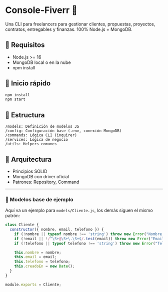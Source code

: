 # Console-Fiverr 🎯

Una CLI para freelancers para gestionar clientes, propuestas, proyectos, contratos, entregables y finanzas. 100% Node.js + MongoDB.

## 🧪 Requisitos

- Node.js >= 16
- MongoDB local o en la nube
- npm install

## 🚀 Inicio rápido

```bash
npm install
npm start
```
## 🌱 Estructura

```
/models: Definición de modelos JS
/config: Configuración base (.env, conexión MongoDB)
/commands: Lógica CLI (inquirer)
/services: Lógica de negocio
/utils: Helpers comunes
```

## 🧠 Arquitectura

- Principios SOLID
- MongoDB con driver oficial
- Patrones: Repository, Command

---

### 📄 Modelos base de ejemplo

Aquí va un ejemplo para `models/Cliente.js`, los demás siguen el mismo patrón:

```js
class Cliente {
  constructor({ nombre, email, telefono }) {
    if (!nombre || typeof nombre !== 'string') throw new Error("Nombre inválido");
    if (!email || !/^\S+@\S+\.\S+$/.test(email)) throw new Error("Email inválido");
    if (!telefono || typeof telefono !== 'string') throw new Error("Teléfono inválido");

    this.nombre = nombre;
    this.email = email;
    this.telefono = telefono;
    this.creadoEn = new Date();
  }
}

module.exports = Cliente;
```